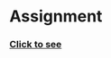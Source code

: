 # Assignment

### [Click to see](https://soumyaranjan07.notion.site/Chapter-09-Optimizing-Our-App-f0847e25c386495f99e30045a6851f8f)

